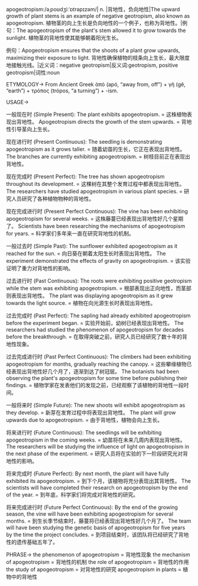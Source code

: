 apogeotropism:/əˌpoʊdʒiːˈɒtrəpɪzəm/| n. |背地性，负向地性|The upward growth of plant stems is an example of negative geotropism, also known as apogeotropism. 植物茎的向上生长是负向地性的一个例子，也称为背地性。|例句：The apogeotropism of the plant's stem allowed it to grow towards the sunlight.  植物茎的背地性使其能够朝着阳光生长。

例句：Apogeotropism ensures that the shoots of a plant grow upwards, maximizing their exposure to light. 背地性确保植物的枝条向上生长，最大限度地接触光线。|近义词：negative geotropism|反义词:geotropism, positive geotropism|词性:noun


ETYMOLOGY->
From Ancient Greek ἀπό (apó, “away from, off”) + γῆ (gê, “earth”) + τρόπος (trópos, “a turning”) + -ism.

USAGE->

一般现在时 (Simple Present):
The plant exhibits apogeotropism. = 这株植物表现出背地性。
Apogeotropism directs the growth of the stem upwards. = 背地性引导茎向上生长。

现在进行时 (Present Continuous):
The seedling is demonstrating apogeotropism as it grows taller. = 随着幼苗的生长，它正在表现出背地性。
The branches are currently exhibiting apogeotropism. = 树枝目前正在表现出背地性。

现在完成时 (Present Perfect):
The tree has shown apogeotropism throughout its development. = 这棵树在其整个发育过程中都表现出背地性。
The researchers have studied apogeotropism in various plant species. = 研究人员研究了各种植物物种的背地性。

现在完成进行时 (Present Perfect Continuous):
The vine has been exhibiting apogeotropism for several weeks. = 这株藤蔓已经表现出背地性好几个星期了。
Scientists have been researching the mechanisms of apogeotropism for years. = 科学家们多年来一直在研究背地性的机制。

一般过去时 (Simple Past):
The sunflower exhibited apogeotropism as it reached for the sun. = 向日葵在朝着太阳生长时表现出背地性。
The experiment demonstrated the effects of gravity on apogeotropism. = 该实验证明了重力对背地性的影响。

过去进行时 (Past Continuous):
The roots were exhibiting positive geotropism while the stem was exhibiting apogeotropism.  = 根部表现出正向地性，而茎部则表现出背地性。
The plant was displaying apogeotropism as it grew towards the light source. = 植物在向光源生长时表现出背地性。

过去完成时 (Past Perfect):
The sapling had already exhibited apogeotropism before the experiment began. = 实验开始前，幼树已经表现出背地性。
The researchers had studied the phenomenon of apogeotropism for decades before the breakthrough. = 在取得突破之前，研究人员已经研究了数十年的背地性现象。

过去完成进行时 (Past Perfect Continuous):
The climbers had been exhibiting apogeotropism for months, gradually reaching the canopy. = 这些攀缘植物已经表现出背地性好几个月了，逐渐到达了树冠层。
The botanists had been observing the plant's apogeotropism for some time before publishing their findings. = 植物学家在发表他们的发现之前，已经观察了该植物的背地性一段时间。

一般将来时 (Simple Future):
The new shoots will exhibit apogeotropism as they develop. = 新芽在发育过程中将表现出背地性。
The plant will grow upwards due to apogeotropism. = 由于背地性，植物会向上生长。

将来进行时 (Future Continuous):
The seedlings will be exhibiting apogeotropism in the coming weeks. = 幼苗将在未来几周内表现出背地性。
The researchers will be studying the influence of light on apogeotropism in the next phase of the experiment. = 研究人员将在实验的下一阶段研究光对背地性的影响。

将来完成时 (Future Perfect):
By next month, the plant will have fully exhibited its apogeotropism. = 到下个月，该植物将充分表现出其背地性。
The scientists will have completed their research on apogeotropism by the end of the year. = 到年底，科学家们将完成对背地性的研究。

将来完成进行时 (Future Perfect Continuous):
By the end of the growing season, the vine will have been exhibiting apogeotropism for several months. = 到生长季节结束时，藤蔓将已经表现出背地性好几个月了。
The team will have been studying the genetic basis of apogeotropism for five years by the time the project concludes. = 到项目结束时，该团队将已经研究了背地性的遗传基础五年了。

PHRASE->
the phenomenon of apogeotropism = 背地性现象
the mechanism of apogeotropism = 背地性的机制
the role of apogeotropism = 背地性的作用
the study of apogeotropism = 对背地性的研究
apogeotropism in plants = 植物中的背地性

